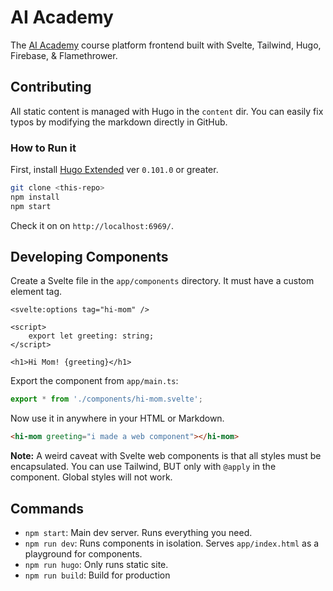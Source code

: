 # AI Academy

The [AI Academy](https://aicademy.ac) course platform frontend built with Svelte, Tailwind, Hugo, Firebase, & Flamethrower.

## Contributing

All static content is managed with Hugo in the `content` dir. You can easily fix typos by modifying the markdown directly in GitHub.

### How to Run it

First, install [Hugo Extended](https://gohugo.io/getting-started/installing/) ver `0.101.0` or greater.

```bash
git clone <this-repo>
npm install
npm start
```

Check it on on `http://localhost:6969/`.


## Developing Components 

Create a Svelte file in the `app/components` directory. It must have a custom element tag. 

```svelte
<svelte:options tag="hi-mom" />

<script>
    export let greeting: string;
</script>

<h1>Hi Mom! {greeting}</h1> 
```

Export the component from `app/main.ts`:

```ts
export * from './components/hi-mom.svelte';
```

Now use it in anywhere in your HTML or Markdown. 

```html
<hi-mom greeting="i made a web component"></hi-mom>
```

**Note:** A weird caveat with Svelte web components is that all styles must be encapsulated. You can use Tailwind, BUT only with `@apply` in the component. Global styles will not work.

## Commands

- `npm start`: Main dev server. Runs everything you need. 
- `npm run dev`: Runs components in isolation. Serves `app/index.html` as a playground for components. 
- `npm run hugo`: Only runs static site. 
- `npm run build`: Build for production
